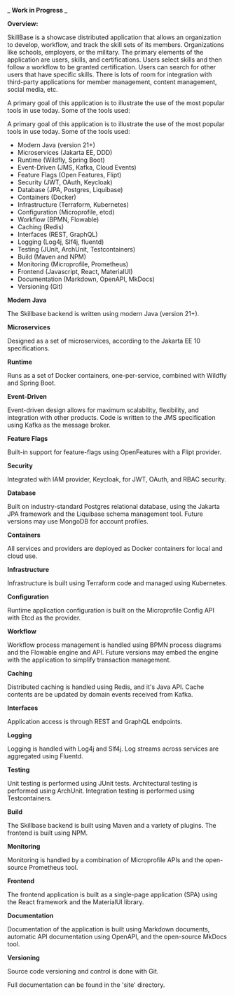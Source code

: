 
**_ Work in Progress _**

**Overview:**

SkillBase is a showcase distributed application that allows an organization to develop, workflow, and track the skill sets of its members. Organizations like schools, employers, or the military. The primary elements of the application are users, skills, and certifications. Users select skills and then follow a workflow to be granted certification. Users can search for other users that have specific skills. There is lots of room for integration with third-party applications for member management, content management, social media, etc.

A primary goal of this application is to illustrate the use of the most popular tools in use today. Some of the tools used:

A primary goal of this application is to illustrate the use of the most popular tools in use today. Some of the tools used:

- Modern Java (version 21+)
- Microservices (Jakarta EE, DDD)
- Runtime (Wildfly, Spring Boot)
- Event-Driven (JMS, Kafka, Cloud Events)
- Feature Flags (Open Features, Flipt)
- Security (JWT, OAuth, Keycloak)
- Database (JPA, Postgres, Liquibase)
- Containers (Docker)
- Infrastructure (Terraform, Kubernetes)
- Configuration (Microprofile, etcd)
- Workflow (BPMN, Flowable)
- Caching (Redis)
- Interfaces (REST, GraphQL)
- Logging (Log4j, Slf4j, fluentd)
- Testing (JUnit, ArchUnit, Testcontainers)
- Build (Maven and NPM)
- Monitoring (Microprofile, Prometheus)
- Frontend (Javascript, React, MaterialUI)
- Documentation (Markdown, OpenAPI, MkDocs)
- Versioning (Git)

**Modern Java**

The Skillbase backend is written using modern Java (version 21+).

**Microservices**

Designed as a set of microservices, according to the Jakarta EE 10 specifications.

**Runtime**

Runs as a set of Docker containers, one-per-service, combined with Wildfly and Spring Boot.

**Event-Driven**

Event-driven design allows for maximum scalability, flexibility, and integration with other products. Code is written to the JMS specification using Kafka as the message broker.

**Feature Flags**

Built-in support for feature-flags using OpenFeatures with a Flipt provider.

**Security**

Integrated with IAM provider, Keycloak, for JWT, OAuth, and RBAC security.

**Database**

Built on industry-standard Postgres relational database, using the Jakarta JPA framework and the Liquibase schema management tool. Future versions may use MongoDB for account profiles.

**Containers**

All services and providers are deployed as Docker containers for local and cloud use.

**Infrastructure**

Infrastructure is built using Terraform code and managed using Kubernetes.

**Configuration**

Runtime application configuration is built on the Microprofile Config API with Etcd as the provider.

**Workflow**

Workflow process management is handled using BPMN process diagrams and the Flowable engine and API. Future versions may embed the engine with the application to simplify transaction management.

**Caching**

Distributed caching is handled using Redis, and it's Java API. Cache contents are be updated by domain events received from Kafka.

**Interfaces**

Application access is through REST and GraphQL endpoints.

**Logging**

Logging is handled with Log4j and Slf4j. Log streams across services are aggregated using Fluentd.

**Testing**

Unit testing is performed using JUnit tests. Architectural testing is performed using ArchUnit. Integration testing is performed using Testcontainers.

**Build**

The Skillbase backend is built using Maven and a variety of plugins. The frontend is built using NPM.

**Monitoring**

Monitoring is handled by a combination of Microprofile APIs and the open-source Prometheus tool.

**Frontend**

The frontend application is built as a single-page application (SPA) using the React framework and the MaterialUI library.

**Documentation**

Documentation of the application is built using Markdown documents, automatic API documentation using OpenAPI, and the open-source MkDocs tool.

**Versioning**

Source code versioning and control is done with Git.

Full documentation can be found in the 'site' directory.
